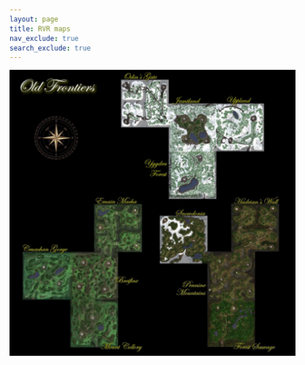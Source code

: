 ```yaml
---
layout: page
title: RVR maps
nav_exclude: true
search_exclude: true
---
```


<div class="imgbox">
<img class="center-fit" src="assets/zones/overview/OldFrontiers_overview_legends.jpg" usemap="#rvr_overview_map">

</div>
<map name="rvr_overview_map">
  <area shape="rect" coords="1063,1232,1318,1487" alt="Forest Sauvage" href="map.html?zone=zone011&title=Forest%20Sauvage">
  <area shape="rect" coords="1063,976,1318,1231" alt="Pennine Mountains" href="map.html?zone=zone014&title=Pennine%20Mountains">
  <area shape="rect" coords="1191,720,1446,975" alt="Hadrians Wall" href="map.html?zone=zone015&title=Hadrian%27s%20Wall">
  <area shape="rect" coords="807,784,1062,1039" alt="Snowdonia" href="map.html?zone=zone012&title=Snowdonia">
  <area shape="rect" coords="599,53,854,308" alt="Odins Gate" href="map.html?zone=zone115&title=Odin%27s%20Gate">
  <area shape="rect" coords="855,181,1110,308" alt="Jamtland Mountains" href="map.html?zone=zone113&title=Jamtland%20Mountains">
  <area shape="rect" coords="1111,181,1366,308" alt="Uppland" href="map.html?zone=zone111&title=Uppland">
  <area shape="rect" coords="855,309,1110,564" alt="Yggdra Forest" href="map.html?zone=zone112&title=Yggdra%20Forest">
  <area shape="rect" coords="71,978,326,1233" alt="Cruachan Gorge" href="map.html?zone=zone211&title=Cruachan%20Gorge">
  <area shape="rect" coords="327,978,582,1233" alt="Breifine" href="map.html?zone=zone212&title=Breifine">
  <area shape="rect" coords="327,1234,582,1489" alt="Mount Collory" href="map.html?zone=zone210&title=Mount%20Collory">
  <area shape="rect" coords="455,722,710,977" alt="Emain Macha" href="map.html?zone=zone214&title=Emain%20Macha">
</map>

